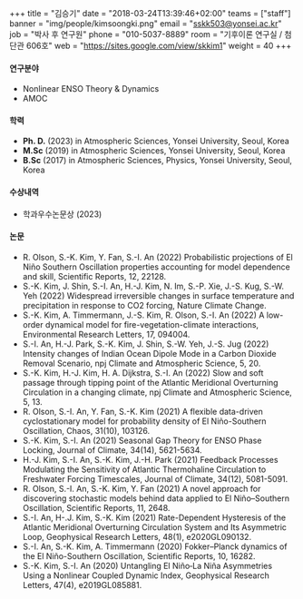 ﻿+++
title = "김승기"
date = "2018-03-24T13:39:46+02:00"
teams = ["staff"]
banner = "img/people/kimsoongki.png"
email = "sskk503@yonsei.ac.kr"
job = "박사 후 연구원"
phone = "010-5037-8889"
room = "기후이론 연구실 / 첨단관 606호"
web = "https://sites.google.com/view/skkim1"
weight = 40
+++

#### 연구분야
+ Nonlinear ENSO Theory & Dynamics
+ AMOC

#### 학력
 + **Ph. D.** (2023) in Atmospheric Sciences, Yonsei University, Seoul, Korea 
 + **M.Sc** (2019) in Atmospheric Sciences, Yonsei University, Seoul, Korea
 + **B.Sc** (2017) in Atmospheric Sciences, Physics, Yonsei University, Seoul, Korea

#### 수상내역
+ 학과우수논문상 (2023)

#### 논문
+ R. Olson, S.-K. Kim, Y. Fan, S.-I. An (2022) Probabilistic projections of El Niño Southern Oscillation properties accounting for model dependence and skill, Scientific Reports, 12, 22128.
+ S.-K. Kim, J. Shin, S.-I. An, H.-J. Kim, N. Im, S.-P. Xie, J.-S. Kug, S.-W. Yeh (2022) Widespread irreversible changes in surface temperature and precipitation in response to CO2 forcing, Nature Climate Change.
+ S.-K. Kim, A. Timmermann, J.-S. Kim, R. Olson, S.-I. An (2022) A low-order dynamical model for fire-vegetation-climate interactions, Environmental Research Letters, 17, 094004. 
+ S.-I. An, H.-J. Park, S.-K. Kim, J. Shin, S.-W. Yeh, J.-S. Jug (2022) Intensity changes of Indian Ocean Dipole Mode in a Carbon Dioxide Removal Scenario, npj Climate and Atmospheric Science, 5, 20. 
+ S.-K. Kim, H.-J. Kim, H. A. Dijkstra, S.-I. An (2022) Slow and soft passage through tipping point of the Atlantic Meridional Overturning Circulation in a changing climate, npj Climate and Atmospheric Science, 5, 13. 
+ R. Olson, S.-I. An, Y. Fan, S.-K. Kim (2021) A flexible data-driven cyclostationary model for probability density of El Niño-Southern Oscillation, Chaos, 31(10), 103126. 
+ S.-K. Kim, S.-I. An (2021) Seasonal Gap Theory for ENSO Phase Locking, Journal of Climate, 34(14), 5621-5634. 
+ H.-J. Kim, S.-I. An, S.-K. Kim, J.-H. Park (2021) Feedback Processes Modulating the Sensitivity of Atlantic Thermohaline Circulation to Freshwater Forcing Timescales, Journal of Climate, 34(12), 5081-5091. 
+ R. Olson, S.-I. An, S.-K. Kim, Y. Fan (2021) A novel approach for discovering stochastic models behind data applied to El Niño–Southern Oscillation, Scientific Reports, 11, 2648. 
+ S.-I. An, H-.J. Kim, S.-K. Kim (2021) Rate-Dependent Hysteresis of the Atlantic Meridional Overturning Circulation System and Its Asymmetric Loop, Geophysical Research Letters, 48(1), e2020GL090132. 
+ S.-I. An, S.-K. Kim, A. Timmermann (2020) Fokker–Planck dynamics of the El Niño-Southern Oscillation, Scientific Reports, 10, 16282. 
+ S.-K. Kim, S.-I. An (2020) Untangling El Niño‐La Niña Asymmetries Using a Nonlinear Coupled Dynamic Index, Geophysical Research Letters, 47(4), e2019GL085881.
